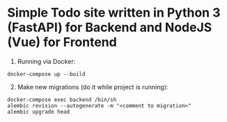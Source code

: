 # Simple Todo site written in Python 3 (FastAPI) for Backend and NodeJS (Vue) for Frontend

1. Running via Docker:

```shell
docker-compose up --build
```

2. Make new migrations (do it while project is running):

```shell
docker-compose exec backend /bin/sh
alembic revision --autogenerate -m "<comment to migration>"
alembic upgrade head
```
